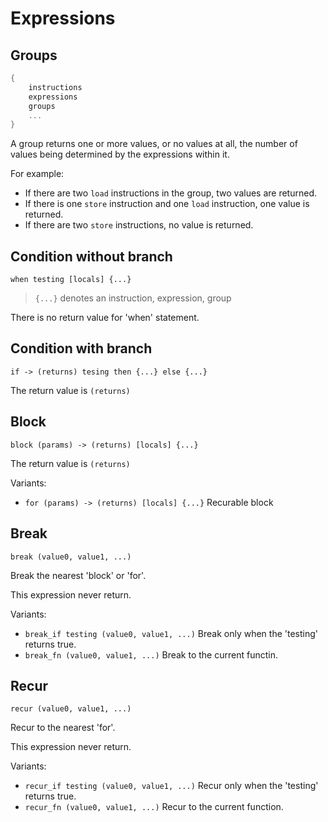 # Expressions

## Groups

```rust
{
    instructions
    expressions
    groups
    ...
}
```

A group returns one or more values, or no values at all, the number of values being determined by the expressions within it.

For example:

- If there are two `load` instructions in the group, two values are returned.
- If there is one `store` instruction and one `load` instruction, one value is returned.
- If there are two `store` instructions, no value is returned.

## Condition without branch

`when testing [locals] {...}`

> `{...}` denotes an instruction, expression, group

There is no return value for 'when' statement.

## Condition with branch

`if -> (returns) tesing then {...} else {...}`

The return value is `(returns)`

## Block

`block (params) -> (returns) [locals] {...}`

The return value is `(returns)`

Variants:

- `for (params) -> (returns) [locals] {...}`
  Recurable block

## Break

`break (value0, value1, ...)`

Break the nearest 'block' or 'for'.

This expression never return.

Variants:

- `break_if testing (value0, value1, ...)`
  Break only when the 'testing' returns true.
- `break_fn (value0, value1, ...)`
  Break to the current functin.

## Recur

`recur (value0, value1, ...)`

Recur to the nearest 'for'.

This expression never return.

Variants:

- `recur_if testing (value0, value1, ...)`
  Recur only when the 'testing' returns true.
- `recur_fn (value0, value1, ...)`
  Recur to the current function.
